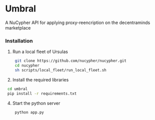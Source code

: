 # Umbral

A NuCypher API for applying proxy-reencription on the decentraminds marketplace

### Installation

1. Run a local fleet of Ursulas

   ```bash
    git clone https://github.com/nucypher/nucypher.git
    cd nucypher
    sh scripts/local_fleet/run_local_fleet.sh

   ```

2. Install the required libraries

  ```bash
   cd umbral
   pip install -r requirements.txt
  ```
4. Start the python server

   ```bash
    python app.py
   ```